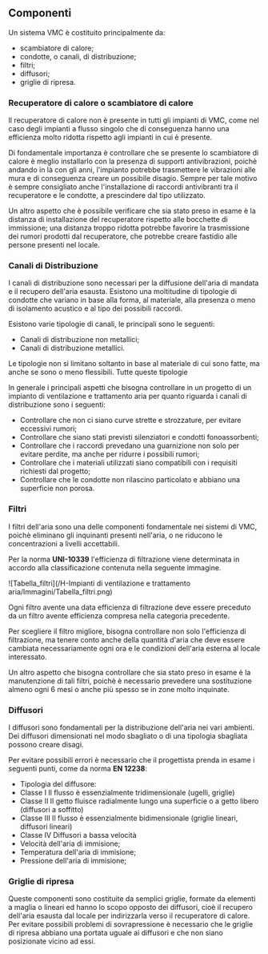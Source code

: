 ## **Componenti**

Un sistema VMC è costituito principalmente da:
+ scambiatore di calore;
+ condotte, o canali, di distribuzione;
+ filtri;
+ diffusori;
+ griglie di ripresa.

### Recuperatore di calore o scambiatore di calore

Il recuperatore di calore non è presente in tutti gli impianti di VMC, come nel caso degli impianti a flusso singolo che di conseguenza hanno una efficienza molto ridotta rispetto agli impianti in cui è presente.

Di fondamentale importanza è controllare che se presente lo scambiatore di calore è meglio installarlo con la presenza di supporti antivibrazioni, poichè andando in là con gli anni, l'impianto potrebbe trasmettere le vibrazioni alle mura e di conseguenza creare un possibile disagio. Sempre per tale motivo è sempre consigliato anche l'installazione di raccordi antivibranti tra il recuperatore e le condotte, a prescindere dal tipo utilizzato.

Un altro aspetto che è possibile verificare che sia stato preso in esame è la distanza di installazione del recuperatore rispetto alle bocchette di immissione; una distanza troppo ridotta potrebbe favorire la trasmissione dei rumori prodotti dal recuperatore, che potrebbe creare fastidio alle persone presenti nel locale.

### Canali di Distribuzione

I canali di distribuzione sono necessari per la diffusione dell'aria di mandata e il recupero dell'aria esausta. Esistono una moltitudine di tipologie di condotte che variano in base alla forma, al materiale, alla presenza o meno di isolamento acustico e al tipo dei possibili raccordi.

Esistono varie tipologie di canali, le principali sono le seguenti:

* Canali di distribuzione non metallici;
* Canali di distribuzione metallici.

Le tipologie non si limitano soltanto in base al materiale di cui sono fatte, ma anche se sono o meno flessibili. Tutte queste tipologie

In generale i principali aspetti che bisogna controllare in un progetto di un impianto di ventilazione e trattamento aria per quanto riguarda i canali di distribuzione sono i seguenti:

* Controllare che non ci siano curve strette e strozzature, per evitare eccessivi rumori;
* Controllare che siano stati previsti silenziatori e condotti fonoassorbenti;
* Controllare che i raccordi prevedano una guarnizione non solo per evitare perdite, ma anche per ridurre i possibili rumori;
* Controllare che i materiali utilizzati siano compatibili con i requisiti richiesti dal progetto;
* Controllare che le condotte non rilascino particolato e abbiano una superficie non porosa.

### Filtri

I filtri dell'aria sono una delle componenti fondamentale nei sistemi di VMC, poichè eliminano gli inquinanti presenti nell'aria, o ne riducono le concentrazioni a livelli accettabili.

Per la norma **UNI-10339** l'efficienza di filtrazione viene determinata in accordo alla classificazione contenuta nella seguente immagine.

![Tabella_filtri](/H-Impianti di ventilazione e trattamento aria/Immagini/Tabella_filtri.png)

Ogni filtro avente una data efficienza di filtrazione deve essere preceduto da un filtro avente efficienza compresa nella categoria precedente.

Per scegliere il filtro migliore, bisogna controllare non solo l'efficienza di filtrazione, ma tenere conto anche della quantità d'aria che deve essere cambiata necessariamente ogni ora e le condizioni dell'aria esterna al locale interessato.

Un altro aspetto che bisogna controllare che sia stato preso in esame è la manutenzione di tali filtri, poichè è necessario prevedere una sostituzione almeno ogni 6 mesi o anche più spesso se in zone molto inquinate.

### Diffusori

I diffusori sono fondamentali per la distribuzione dell'aria nei vari ambienti.
Dei diffusori dimensionati nel modo sbagliato o di una tipologia sbagliata possono creare disagi.

Per evitare possibili errori è necessario che il progettista prenda in esame i seguenti punti, come da norma **EN 12238**:

* Tipologia del diffusore:
 * Classe I Il flusso è essenzialmente tridimensionale (ugelli, griglie)
 * Classe II Il getto fluisce radialmente lungo una superficie o a getto libero (diffusori a soffitto)
 * Classe III Il flusso è essenzialmente bidimensionale (griglie lineari, diffusori lineari)
 * Classe IV Diffusori a bassa velocità
* Velocità dell'aria di immisione;
* Temperatura dell'aria di immisione;
* Pressione dell'aria di immisione;

### Griglie di ripresa

Queste componenti sono costituite da semplici griglie, formate da elementi a maglia o lineari ed hanno lo scopo opposto dei diffusori, cioè il recupero dell'aria esausta dal locale per indirizzarla verso il recuperatore di calore.
Per evitare possibili problemi di sovrapressione è necessario che le griglie di ripresa abbiano una portata uguale ai diffusori e che non siano posizionate vicino ad essi.
